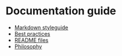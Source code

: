 # Documentation guide

* [Markdown styleguide](style.md)
* [Best practices](best_practices.md)
* [README files](READMEs.md)
* [Philosophy](philosophy.md)
